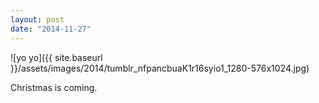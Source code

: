 ```yaml
---
layout: post
date: "2014-11-27"
---
```


![yo yo]({{ site.baseurl }}/assets/images/2014/tumblr_nfpancbuaK1r16syio1_1280-576x1024.jpg)

Christmas is coming.
